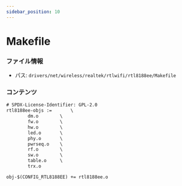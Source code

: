 ```yaml
---
sidebar_position: 10
---
```

# Makefile

### ファイル情報

- パス: `drivers/net/wireless/realtek/rtlwifi/rtl8188ee/Makefile`

### コンテンツ

```txt
# SPDX-License-Identifier: GPL-2.0
rtl8188ee-objs :=		\
		dm.o		\
		fw.o		\
		hw.o		\
		led.o		\
		phy.o		\
		pwrseq.o	\
		rf.o		\
		sw.o		\
		table.o		\
		trx.o

obj-$(CONFIG_RTL8188EE) += rtl8188ee.o

```
